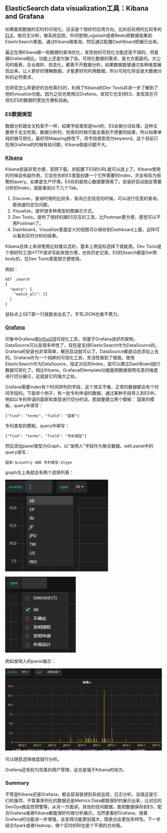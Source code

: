 ## ElasticSearch data visualization工具：Kibana and Grafana

如果能把数据的实时的可视化，应该是个很好的应用方向。比如目前用的比较多的[ELK](https://www.elastic.co/products)，做日志分析，做系统监控。中间使用Logstash或者Beats把数据收集到ElasticSearch里面，通过Kibana做查询，然后通过配置DashBoard把展示出来。

最近在用Kibana做一些数据的查询优化，发现他的可视化功能还是不错的，但是跟Grafana相比，功能上还是欠缺了些。可视化数据的需求，是方方面面的。大公司的报表，企业做BI、信息化，都离不开数据分析。如果数据能够通过各种维度展现出来，让人更好的理解数据，才能更好的利用数据。所以可视化将会是大数据分析的必然需求。

在研究怎么样更好的去检索ES时，利用了Kibana的Dev Tools并进一步了解到了他的visualize功能。因为之前也使用过Grafana，发现它也支持ES，发现其在可视化ES的数据时更加方便和自由。

### ES数据类型
数据分析跟全文检索不一样，如果字段类型是text的，ES会做分词处理，这种主要用于全文检索。数据分析时，检索的时候可能会看到不想要的结果，所以如果单纯的做可视化，最好将Mapping修改下，将字段类型改为keyword。这个目前只在用Grafana的时候有些问题，Kibana倒是问题不大。

### [Kibana](https://www.elastic.co/products/kibana)
Kibana安装非常方便，官网下载，并配置下ES的URL就可以连上了。Kibana使用的时候会有副作用，它会在你的ES里面创建一个它所需要的Index，并会有较为频繁的query。如果是生产环境，ES存的是核心数据要慎用了。安装好启动指定需要分析的Index，就能看到以下几个Tab。

1. Discover，查询时用的比较多，查询日志信息的时候。可以进行任意的查询，能快速的定位问题。
2. Visualize，提供很多种类型的图展示方式。
3. Dev Tools，提供了很好的跟ES交互的工具，比Postman更方便，感觉可以不用Postman了。
4. Dashboard，Visuallize里面定义的视图可以保存到Dashboard上面，这样可以看到实时分析的结果。

Kibana总体上来讲使用比较傻瓜式的，基本上用鼠标选择下就能用。Dev Tools是个很好的工具HTTP请求写起来很方便，也有历史记录。ES的Search都是Get带body的，在Dev Tools里面很方便使用。

例如：
```
GET _search
{
  "query": {
    "match_all": {}
  }
}
```
鼠标点上GET那一行就能发出去了。手写JSON也毫不费力。

### [Grafana](https://grafana.com/)
印象中Grafana是[InfluxDB](https://www.influxdata.com/)可视化工具，但基于Grafana良好的架构，DataSource可以变得多样性了，现在是支持ElasticSearch作为DataSource的。
Grafana的安装也非常简单，解压启动就可以了。DataSource都是动态添加上去的。Grafana作为一个纯粹的可视化工具，灵活性做到了极致。使用ElasticSearch作为DataSource，指定对应的Index，就可以建立DashBoard就行数据可视化了。相比Kibana，Grafana的template功能能把数据按照任意的维度进行切分展示，这就是它的强大之处。

Grafana需要index有个时间序列的字段，这个其实不难，正常的数据都会有个时间字段的。下面举个例子，有一批专利申请的数据，通过某种手段导入到ES中。例如以专利申请的国家和类型进行切分的话，那就要建立两个模板：
国家的模板，query中填写：
```
{"find": "terms", "field": "国家"}
```
专利类型的模板，query中填写：
```
{"find": "terms", "field": "专利类型"}
```
然后添加panel类型为Graph，以“发明人”字段作为聚合数据。edit panel中的query填写：
```
国家:$country AND 专利类型:$type
```
graph左上角就会有两个选择列表：

![country_sel.png](./country_sel.png)

![type_sel.png](./type_sel.png)

例如发明人的panel展示：

![invent_show.png](./invent_show.PNG)

可以随意选择维度就行分析。

Grafana还有较为完善的用户管理，这也是强于Kibana的地方。

### Summary
不管是Kibana还是Grafana，都会容易联想到系统监控，日志分析。没错这是它们的强项，不管事序列化的数据还是Metrics Data都能很好的展示出来，让对应的DevOps做监控预警等。从另一方面讲，其他的任何数据，能把数据保存到ES，配合Grafana或者Kibana都能很好的做分析展示。当然更看好Grafana，随着Grafana的功能进一步增强，会变得功能更加强大，图表也会更加多样性。下一步结合Spark或者Hadoop，做个实时的BI也是个不错的方向哦。
